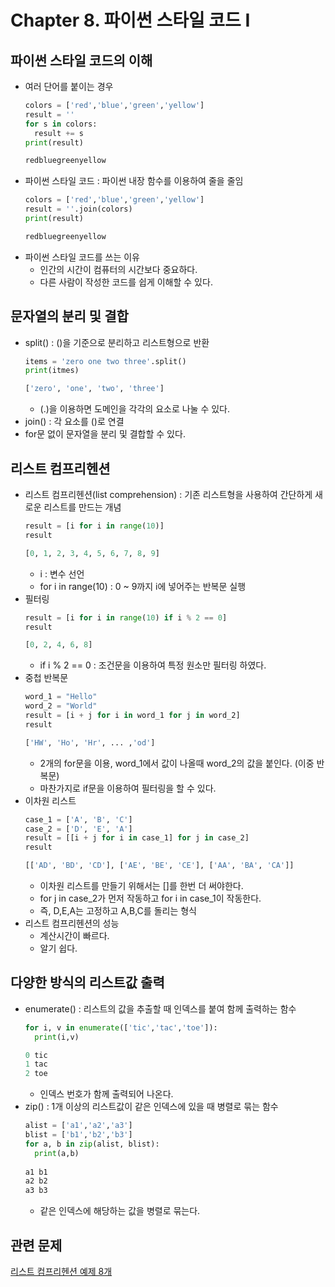# Chapter 8. 파이썬 스타일 코드 I

## 파이썬 스타일 코드의 이해
- 여러 단어를 붙이는 경우
  ```python
  colors = ['red','blue','green','yellow']
  result = ''
  for s in colors:
    result += s
  print(result)
  
  redbluegreenyellow
  ```
- 파이썬 스타일 코드 : 파이썬 내장 함수를 이용하여 줄을 줄임
  ```python
  colors = ['red','blue','green','yellow']
  result = ''.join(colors)
  print(result)
  
  redbluegreenyellow
  ```
- 파이썬 스타일 코드를 쓰는 이유
  - 인간의 시간이 컴퓨터의 시간보다 중요하다.
  - 다른 사람이 작성한 코드를 쉽게 이해할 수 있다.
  
## 문자열의 분리 및 결합
- split() : ()을 기준으로 분리하고 리스트형으로 반환
  ```python
  items = 'zero one two three'.split()
  print(itmes)
  
  ['zero', 'one', 'two', 'three']
  ```
  - (.)을 이용하면 도메인을 각각의 요소로 나눌 수 있다.
- join() : 각 요소를 ()로 연결
- for문 없이 문자열을 분리 및 결합할 수 있다.

## 리스트 컴프리헨션
- 리스트 컴프리헨션(list comprehension) : 기존 리스트형을 사용하여 간단하게 새로운 리스트를 만드는 개념
  ```python
  result = [i for i in range(10)]
  result
  
  [0, 1, 2, 3, 4, 5, 6, 7, 8, 9]
  ```
  - i : 변수 선언
  - for i in range(10) : 0 ~ 9까지 i에 넣어주는 반복문 실행
- 필터링
  ```python
  result = [i for i in range(10) if i % 2 == 0]
  result
  
  [0, 2, 4, 6, 8]
  ```
  - if i % 2 == 0 : 조건문을 이용하여 특정 원소만 필터링 하였다.
- 중첩 반복문
  ```python
  word_1 = "Hello"
  word_2 = "World"
  result = [i + j for i in word_1 for j in word_2]
  result
  
  ['HW', 'Ho', 'Hr', ... ,'od']
  ```
  - 2개의 for문을 이용, word_1에서 값이 나올때 word_2의 값을 붙인다. (이중 반복문)
  - 마찬가지로 if문을 이용하여 필터링을 할 수 있다.
- 이차원 리스트
  ```python
  case_1 = ['A', 'B', 'C']
  case_2 = ['D', 'E', 'A']
  result = [[i + j for i in case_1] for j in case_2]
  result
  
  [['AD', 'BD', 'CD'], ['AE', 'BE', 'CE'], ['AA', 'BA', 'CA']]
  ```
  - 이차원 리스트를 만들기 위해서는 []를 한번 더 써야한다.
  - for j in case_2가 먼저 작동하고 for i in case_1이 작동한다.
  - 즉, D,E,A는 고정하고 A,B,C를 돌리는 형식
- 리스트 컴프리헨션의 성능
  - 계산시간이 빠르다.
  - 알기 쉽다.

## 다양한 방식의 리스트값 출력
- enumerate() : 리스트의 값을 추출할 때 인덱스를 붙여 함께 출력하는 함수
  ```python
  for i, v in enumerate(['tic','tac','toe']):
    print(i,v)
  
  0 tic
  1 tac
  2 toe
  ```
  - 인덱스 번호가 함께 출력되어 나온다.
- zip() : 1개 이상의 리스트값이 같은 인덱스에 있을 때 병렬로 묶는 함수
  ```python
  alist = ['a1','a2','a3']
  blist = ['b1','b2','b3']
  for a, b in zip(alist, blist):
    print(a,b)
    
  a1 b1
  a2 b2
  a3 b3
  ```
  - 같은 인덱스에 해당하는 값을 병렬로 묶는다.
  
## 관련 문제
[리스트 컴프리헨션 예제 8개](https://codingcoding.tistory.com/1036)
